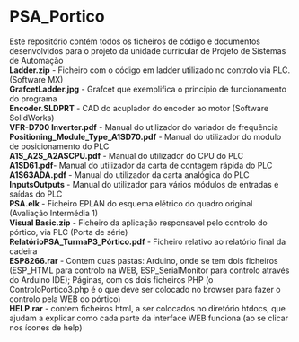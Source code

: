 # PSA_Portico
Este repositório contém todos os ficheiros de código e documentos desenvolvidos para o projeto da unidade curricular de Projeto de Sistemas de Automação <br />
**Ladder.zip** - Ficheiro com o código em ladder utilizado no controlo via PLC. (Software MX) <br />
**GrafcetLadder.jpg** - Grafcet que exemplifica o principio de funcionamento do programa <br />
**Encoder.SLDPRT** - CAD do acuplador do encoder ao motor (Software SolidWorks) <br />
**VFR-D700 Inverter.pdf** - Manual do utilizador do variador de frequência <br />
**Positioning_Module_Type_A1SD70.pdf** - Manual do utilizador do modulo de posicionamento do PLC <br />
**A1S_A2S_A2ASCPU.pdf** - Manual do utilizador do CPU do PLC <br />
**A1SD61.pdf**- Manual do utilizador da carta de contagem rápida do PLC <br />
**A1S63ADA.pdf** - Manual do utilizador da carta analógica do PLC <br />
**InputsOutputs** - Manual do utilizador para vários módulos de entradas e saídas do PLC <br />
**PSA.elk** - Ficheiro EPLAN do esquema elétrico do quadro original (Avaliação Intermédia 1) <br />
**Visual Basic.zip** - Ficheiro da aplicação responsavel pelo controlo do pórtico, via PLC (Porta de série) <br />
**RelatórioPSA_TurmaP3_Pórtico.pdf** - Ficheiro relativo ao relatório final da cadeira <br />
**ESP8266.rar** - Contem duas pastas: Arduino, onde se tem dois ficheiros (ESP_HTML para controlo na WEB, ESP_SerialMonitor para controlo através do Arduino IDE); Páginas, com os dois ficheiros PHP (o ControloPortico3.php é o que deve ser colocado no browser para fazer o controlo pela WEB do pórtico) <br />
**HELP.rar** - contem ficheiros html, a ser colocados no diretório htdocs, que ajudam a explicar como cada parte da interface WEB funciona (ao se clicar nos ícones de help)
